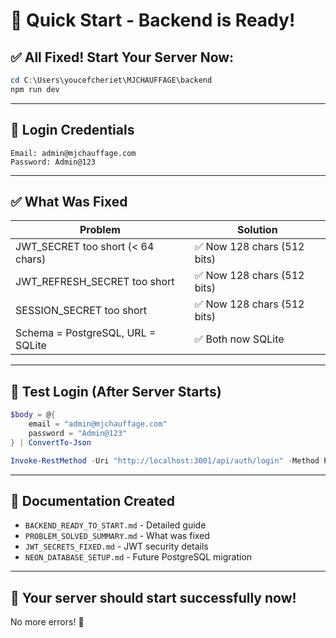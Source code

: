 # 🚀 Quick Start - Backend is Ready!

## ✅ All Fixed! Start Your Server Now:

```powershell
cd C:\Users\youcefcheriet\MJCHAUFFAGE\backend
npm run dev
```

---

## 🔐 Login Credentials

```
Email: admin@mjchauffage.com
Password: Admin@123
```

---

## ✅ What Was Fixed

| Problem | Solution |
|---------|----------|
| JWT_SECRET too short (< 64 chars) | ✅ Now 128 chars (512 bits) |
| JWT_REFRESH_SECRET too short | ✅ Now 128 chars (512 bits) |
| SESSION_SECRET too short | ✅ Now 128 chars (512 bits) |
| Schema = PostgreSQL, URL = SQLite | ✅ Both now SQLite |

---

## 🧪 Test Login (After Server Starts)

```powershell
$body = @{
    email = "admin@mjchauffage.com"
    password = "Admin@123"
} | ConvertTo-Json

Invoke-RestMethod -Uri "http://localhost:3001/api/auth/login" -Method POST -ContentType "application/json" -Body $body
```

---

## 📄 Documentation Created

- `BACKEND_READY_TO_START.md` - Detailed guide
- `PROBLEM_SOLVED_SUMMARY.md` - What was fixed
- `JWT_SECRETS_FIXED.md` - JWT security details
- `NEON_DATABASE_SETUP.md` - Future PostgreSQL migration

---

## 🎯 Your server should start successfully now!

No more errors! 🎉
